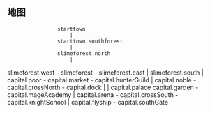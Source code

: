 ## 地图




                    starttown
                        |
                    starttown.southforest
                        |
                    slimeforest.north
                        |
slimeforest.west -  slimeforest  -  slimeforest.east
                        |
                    slimeforest.south
                        |
  capital.poor   -   capital.market -  capital.hunterGuild
                        |
  capital.noble  -  capital.crossNorth   -   capital.dock
        |               |
  capital.palace    capital.garden  -   capital.mageAcademy
                        |
    capital.arena - capital.crossSouth - capital.knightSchool
                        |
 capital.flyship  - capital.southGate
